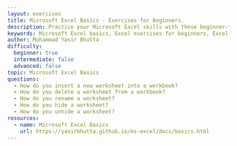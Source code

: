 ```yaml
---
layout: exercises
title: Microsoft Excel Basics - Exercises for Beginners.
description: Practice your Microsoft Excel skills with these beginner-friendly exercises. Learn how to insert, delete, rename, hide, and unhide worksheets to strengthen your understanding of Excel basics.
keywords: Microsoft Excel basics, Excel exercises for beginners, Excel worksheet management, insert worksheet, delete worksheet, rename worksheet, hide worksheet, unhide worksheet, Excel workbook practice, beginner Excel skills
author: Muhammad Yasir Bhutta
difficulty:
  beginner: true
  intermediate: false
  advanced: false
topic: Microsoft Excel Basics
questions:
  - How do you insert a new worksheet into a workbook?
  - How do you delete a worksheet from a workbook?
  - How do you rename a worksheet?
  - How do you hide a worksheet?
  - How do you unhide a worksheet?
resources:
  - name: Microsoft Excel Basics
    url: https://yasirbhutta.github.io/ms-excel/docs/basics.html
---
```

